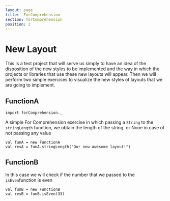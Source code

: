 ```yaml
---
layout: page
title:  ForComprehension
section: forComprehension
position: 2
---
```

# New Layout

This is a test project that will serve us simply to have an idea of the disposition of the new styles to be implemented and the way in which the projects or libraries that use these new layouts will appear.
Then we will perform two simple exercises to visualize the new styles of layouts that we are going to implement.

## FunctionA

```tut:invisible
import forComprehension._
```

A simple For Comprehension exercise in which passing a `String` to the `stringLength` function, we obtain the length of the string, or None in case of not passing any value

```tut
val funA = new FunctionA
val resA = funA.stringLength("Our new awesome layout!")
```

## FunctionB

In this case we will check if the number that we passed to the `isEven`function is even

```tut
val funB = new FunctionB
val resB = funB.isEven(33)
```